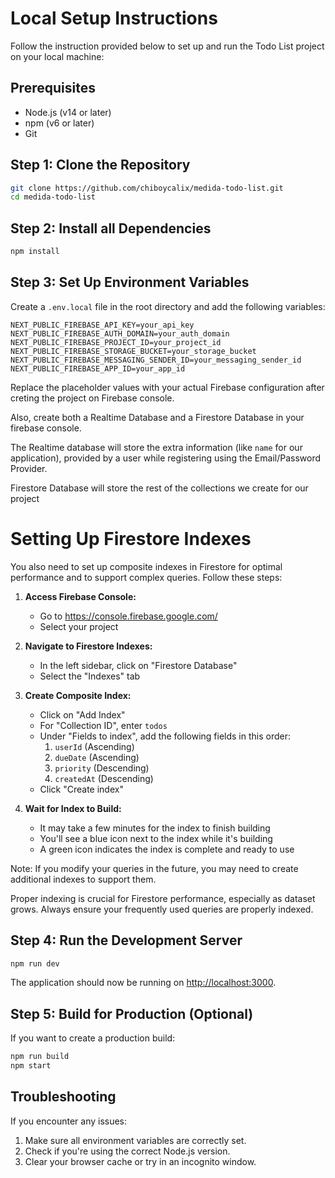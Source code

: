 # Local Setup Instructions

Follow the instruction provided below to set up and run the Todo List project on your local machine:

## Prerequisites

- Node.js (v14 or later)
- npm (v6 or later)
- Git

## Step 1: Clone the Repository

```bash
git clone https://github.com/chiboycalix/medida-todo-list.git
cd medida-todo-list
```

## Step 2: Install all Dependencies

```bash
npm install
```

## Step 3: Set Up Environment Variables

Create a `.env.local` file in the root directory and add the following variables:

```
NEXT_PUBLIC_FIREBASE_API_KEY=your_api_key
NEXT_PUBLIC_FIREBASE_AUTH_DOMAIN=your_auth_domain
NEXT_PUBLIC_FIREBASE_PROJECT_ID=your_project_id
NEXT_PUBLIC_FIREBASE_STORAGE_BUCKET=your_storage_bucket
NEXT_PUBLIC_FIREBASE_MESSAGING_SENDER_ID=your_messaging_sender_id
NEXT_PUBLIC_FIREBASE_APP_ID=your_app_id
```

Replace the placeholder values with your actual Firebase configuration after creting the project on Firebase console.

Also, create both a Realtime Database and a Firestore Database in your firebase console.

The Realtime database will store the extra information (like `name` for our application), provided by a user while registering using the Email/Password Provider.

Firestore Database will store the rest of the collections we create for our project

# Setting Up Firestore Indexes

You also need to set up composite indexes in Firestore for optimal performance and to support complex queries. Follow these steps:

1. **Access Firebase Console:**
   - Go to https://console.firebase.google.com/
   - Select your project

2. **Navigate to Firestore Indexes:**
   - In the left sidebar, click on "Firestore Database"
   - Select the "Indexes" tab

3. **Create Composite Index:**
   - Click on "Add Index"
   - For "Collection ID", enter `todos`
   - Under "Fields to index", add the following fields in this order:
     1. `userId` (Ascending)
     2. `dueDate` (Ascending)
     3. `priority` (Descending)
     4. `createdAt` (Descending)
   - Click "Create index"

4. **Wait for Index to Build:**
   - It may take a few minutes for the index to finish building
   - You'll see a blue icon next to the index while it's building
   - A green icon indicates the index is complete and ready to use

Note: If you modify your queries in the future, you may need to create additional indexes to support them.

Proper indexing is crucial for Firestore performance, especially as dataset grows. Always ensure your frequently used queries are properly indexed.


## Step 4: Run the Development Server

```bash
npm run dev
```

The application should now be running on [http://localhost:3000](http://localhost:3000).

## Step 5: Build for Production (Optional)

If you want to create a production build:

```bash
npm run build
npm start
```

## Troubleshooting

If you encounter any issues:

1. Make sure all environment variables are correctly set.
2. Check if you're using the correct Node.js version.
3. Clear your browser cache or try in an incognito window.